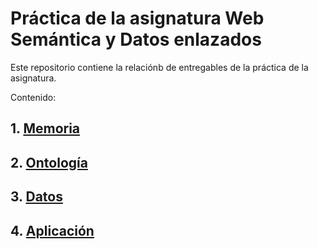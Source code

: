 # Práctica de la asignatura Web Semántica y Datos enlazados

Este repositorio contiene la relaciónb de entregables de la práctica de la asignatura.

Contenido:

## 1. [Memoria](memoria.md)
## 2. [Ontología](/ontologia)
## 3. [Datos](/datos)
## 4. [Aplicación](/aplicacion)
